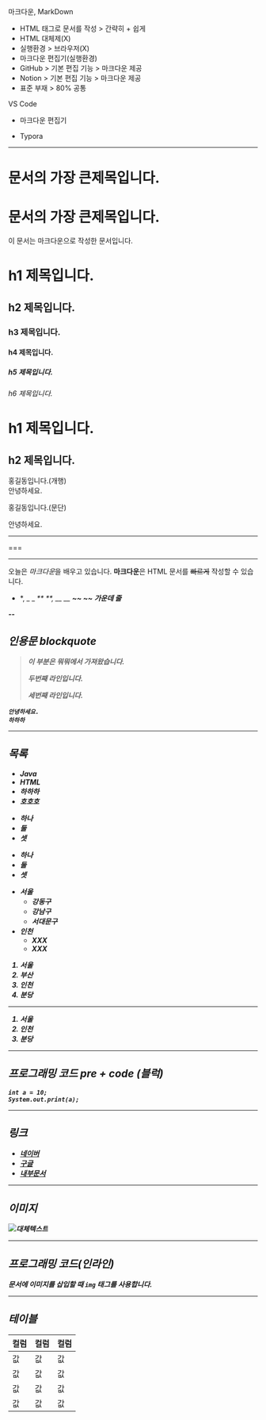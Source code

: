 
마크다운, MarkDown
- HTML 태그로 문서를 작성 > 간략히 + 쉽게
- HTML 대체제(X)
- 실행환경 > 브라우저(X)
- 마크다운 편집기(실행환경)
- GitHub > 기본 편집 기능 > 마크다운 제공
- Notion > 기본 편집 기능 > 마크다운 제공
- 표준 부재 > 80% 공통

VS Code
- 마크다운 편집기

- Typora

---



<h1>문서의 가장 큰제목입니다.</h1>

# 문서의 가장 큰제목입니다.

이 문서는 마크다운으로 작성한 문서입니다.

# h1 제목입니다.

## h2 제목입니다.

### h3 제목입니다.

#### h4 제목입니다.

##### h5 제목입니다.

###### h6 제목입니다.



h1 제목입니다.
===

h2 제목입니다.
---




홍길동입니다.(개행)  
안녕하세요.


홍길동입니다.(문단)

안녕하세요.




---

===

<hr>




오늘은 *마크다운*을 배우고 있습니다.
**마크다운**은 HTML 문서를 ~~빠르게~~ 작성할 수 있습니다.

* *, _ _<i>
** **, __  __ <b>
~~ ~~ 가운데 줄


--


## 인용문 blockquote

> 이 부분은 뭐뭐에서 가져왔습니다.
>
> 두번째 라인입니다.
>
> 세번째 라인입니다.




    안녕하세요.
    하하하


---

## 목록

- Java
- HTML
- 하하하
- 호호호

+ 하나
+ 둘
+ 셋

* 하나
* 둘
* 셋

- 서울
    - 강동구
    - 강남구
    - 서대문구
- 인천
    - XXX
    - XXX


1. 서울
2. 부산
2. 인천
3. 분당

---

1. 서울
1. 인천
1. 분당


---

## 프로그래밍 코드 pre + code (블럭)

```
int a = 10;
System.out.print(a);
```


---


## 링크

- [네이버](https://naver.com)
- [구글](https://google.com)
- [내부문서](./ex35_selector.html)


---

## 이미지

![대체텍스트](images/catty01.png)

---

## 프로그래밍 코드(인라인)

문서에 이미지를 삽입할 때 `img` 태그를 사용합니다.

---

## 테이블

|컬럼|컬럼|컬럼|
|---|----|---|
|값|값|값|
|값|값|값|
|값|값|값|
|값|값|값|

